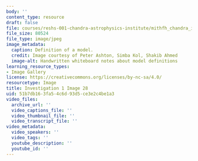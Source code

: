 ```yaml
---
body: ''
content_type: resource
draft: false
file: courses/reshs-001-chandra-astrophysics-institute/mithfh_chandra_inv1_mod_df.jpg
file_size: 80524
file_type: image/jpeg
image_metadata:
  caption: Definition of a model.
  credit: Image courtesy of Peter Ashton, Simba Kol, Shakib Ahmed
  image-alt: Handwritten whiteboard notes about model definitions
learning_resource_types:
- Image Gallery
license: https://creativecommons.org/licenses/by-nc-sa/4.0/
resourcetype: Image
title: Investigation 1 Image 28
uid: 51b7db16-3fa5-4c6d-93d5-ce3e2c4be1a3
video_files:
  archive_url: ''
  video_captions_file: ''
  video_thumbnail_file: ''
  video_transcript_file: ''
video_metadata:
  video_speakers: ''
  video_tags: ''
  youtube_description: ''
  youtube_id: ''
---
```

